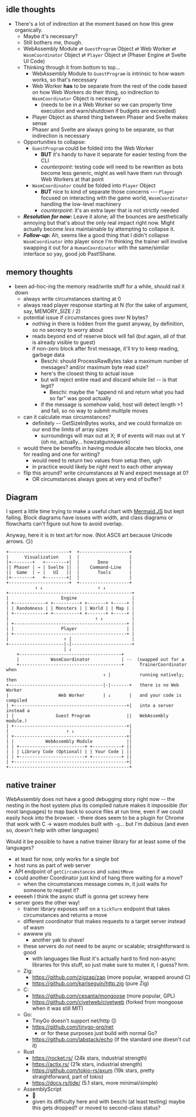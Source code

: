 ## idle thoughts
* There's a lot of indirection at the moment based on how this grew organically.
    * Maybe it's necessary? 
    * Still bothers me, though.
    * WebAssembly Module ⇄ `GuestProgram` Object ⇄ Web Worker ⇄ `WasmCoordinator` Object ⇄ `Player` Object ⇄ (Phaser Engine ⇄ Svelte UI Code)
    * Thinking through it from bottom to top...
      * WebAssembly Module to `GuestProgram` is intrinsic to how wasm works, so that's necessary
      * Web Worker **has** to be separate from the rest of the code based on how Web Workers do their thing, so indirection to `WasmCoordinator` Object is necessary
          * (needs to be in a Web Worker so we can properly time execution and warn/shutdown if budgets are exceeded)
      * Player Object as shared thing between Phaser and Svelte makes sense
      * Phaser and Svelte are always going to be separate, so that indirection is necessary
    * Opportunities to collapse:
        * `GuestProgram` could be folded into the Web Worker
            * **BUT** it's handy to have it separate for easier testing from the CLI
            * _counterpoint_: testing code will need to be rewritten as bots become less generic, might as well have them run through Web Workers at that point
        * `WasmCoordinator` could be folded into `Player` Object
            * **BUT** nice to kind of separate those concerns --- `Player` focused on interacting with the game world, `WasmCoordinator` handling the low-level machinery
            * _counterpoint_: it's an extra layer that is not strictly needed
    * **_Resolution for now:_** Leave it alone; all the bounces are aesthetically annoying but that's about the only real impact right now. Might actually become _less_ maintainable by attempting to collapse it. 
    * **_Follow-up:_** Ah, seems like a good thing that I didn't collapse `WasmCoordinator` into player since I'm thinking the trainer will involve swapping it out for a `HumanCoordinator` with the same/similar interface so yay, good job Past!Shane. 

## memory thoughts
* been ad-hoc-ing the memory read/write stuff for a while, should nail it down
    * always write circumstances starting at 0
    * always read player response starting at N (for the sake of argument, say, MEMORY_SIZE / 2)
    * potential issue if circumstances goes over N bytes?
        * nothing in there is hidden from the guest anyway, by definition, so no secrecy to worry about
        * reads beyond end of reserve block will fail (but again, all of that is already visible to guest)
        * if non-zero block after first message, it'll try to keep reading, garbage data
            * Beschi: should ProcessRawBytes take a maximum number of messages? and/or maximum byte read size? 
            * here's the closest thing to actual issue
            * but will reject entire read and discard whole list -- is that legit? 
                * Beschi: maybe the "append nil and return what you had so far" was good actually
            * if the message is somehow valid, host will detect length >1 and fail, so no way to submit multiple moves
    * can it calculate max circumstances? 
        * definitely -- GetSizeInBytes works, and we could formalize on our end the limits of array sizes
            * surroundings will max out at X; # of events will max out at Y (oh no, actually... howzatgunnawork)
    * would there be benefits in having module allocate two blocks, one for reading and one for writing?
        * would need to return two values from setup then, ugh
        * in practice would likely be right next to each other anyway
    * flip this around? write circumstances at N and expect message at 0? 
      * OR circumstances always goes at very end of buffer? 

## Diagram

I spent a little time trying to make a useful chart with [Mermaid.JS](https://mermaid.js.org) but kept failing. Block diagrams have issues with width, and class diagrams or flowcharts can't figure out how to avoid overlap. 

Anyway, here it is in text art for now. (Not ASCII art because Unicode arrows. 😏)

```
+-----------------------+  +-------------------+
|      Visualization    |  |                   |
|+--------+   +--------+|  |       Deno        |
|| Phaser | → | Svelte ||  |    Command-Line   |
||  Game  | ← |   UI   ||  |       Tools       |
|+--------+   +--------+|  |                   |
+-----------------------+  +-------------------+
           ↑ ↓                     ↑ ↓
+-----------------------------------------------+
|                    Engine                     |
| +------------+ +----------+ +-------+ +-----+ |
| | Randomness | | Monsters | | World | | Map | |
| +------------+ +----------+ +-------+ +-----+ |
|                                 ↑ ↓           |
| +-------------------------------------------+ |
| |                  Player                   | |
| +-------------------------------------------+ |
|                     ↑ |                       |
+---------------------|-|-----------------------+
                      | ↓           
    +---------------------------------------+ 
    |            WasmCoordinator            | --  (swapped out for a
    +---------------------------------------+      TrainerCoordinator when
                                     ↑ |           running natively; then
+------------------------------------|-|-------+   there is no Web Worker
|                   Web Worker       | ↓       |   and your code is compiled
| +-------------------------------------------+|   into a server instead a
| |                Guest Program              ||   WebAssembly module.)
| +-------------------------------------------+|
|                      ↑ ↓                     |
| +-------------------------------------------+|
| |            WebAssembly Module             ||
| | +-------------------------+ +-----------+ ||
| | | Library Code (Optional) | | Your Code | ||
| | +-------------------------+ +-----------+ ||
| +-------------------------------------------+|
+----------------------------------------------+
```

## native trainer

WebAssembly does not have a good debugging story right now -- the nesting in the host system plus its compiled nature makes it impossible (for most languages) to map back to source files at run time, even if we could easily hook into the browser. 
    - there does seem to be a plugin for Chrome that work with C -> wasm modules built with `-g`... but I'm dubious (and even so, doesn't help with other languages)

Would it be possible to have a native trainer library for at least some of the languages? 

* at least for now, only works for a single bot
* host runs as part of web server
* API endpoint of `getCircumstances` and `submitMove`
* could another Coordinator just kind of hang there waiting for a move?
  * when the circumstances message comes in, it just waits for someone to request it?
* eeeeeh I think the async stuff is gonna get screwy here
* server goes the other way! 
  * trainer library exposes self on a `tickTurn` endpoint that takes circumstances and returns a move
  * different coordinator that makes requests to a target server instead of wasm
  * awwww yis
    * another yak to shave! 
  * these servers do *not* need to be async or scalable; straightforward is good
    * with languages like Rust it's actually hard to find non-async libraries for this stuff, so just make sure to mutex it, I guess? hrm. 
  * Zig: 
    * https://github.com/zigzap/zap (more popular, wrapped around C)
    * https://github.com/karlseguin/http.zig (pure Zig)
  * C: 
    * https://github.com/cesanta/mongoose (more popular, GPL)
    * https://github.com/civetweb/civetweb (forked from mongoose when it was still MIT)
  * Go:
    * TinyGo doesn't support net/http 😔
    * https://github.com/tinygo-org/net
      * or for these purposes just build with normal Go?
    * https://github.com/labstack/echo (if the standard one doesn't cut it)
  * Rust
    * https://rocket.rs/ (24k stars, industrial strength)
    * https://actix.rs/ (21k stars, industrial strength)
    * https://github.com/tokio-rs/axum (19k stars, pretty straightforward, part of tokio)
    * https://docs.rs/tide/ (5.1 stars, more minimal/simple)
  * AssemblyScript
    * 🤬
    * given its difficulty here and with beschi (at least testing) maybe this gets dropped? or moved to second-class status? 
